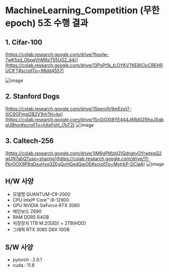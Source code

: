 # MachineLearning_Competition (무한 epoch) 5조 수행 결과

## 1. Cifar-100
[https://colab.research.google.com/drive/1hovlw-7wK5zd_ObqeVhM6z755UG2_44r](https://colab.research.google.com/drive/13PsPt1k_tLOYKV7KE8lCIvCREHRUClFT#scrollTo=98dd4557)

![image](https://github.com/SubinPyeon/ML_Competition_infinite/assets/105070397/745f1d89-ac44-4047-9582-4ab830ed5c3e)


## 2. Stanford Dogs
[https://colab.research.google.com/drive/1Seero1ir9mEzxt7-XIC6GFmgj2B2V1hh?hl=ko](https://colab.research.google.com/drive/15cGiGXI8YE444J6Rd0Z6hoJSgbqUBhsr#scrollTo=hXeFpH_i7pT2)
![image](https://github.com/SubinPyeon/ML_Competition_infinite/assets/105070397/f18df9d7-d1a8-4c90-bd3d-19750e55ceee)

## 3. Caltech-256
[https://colab.research.google.com/drive/1jM6gPMzbO1QdnatyOYrwteqQ2wUN7abQ?usp=sharing](https://colab.research.google.com/drive/11-PkrOOX9P8gDxuHvq3ZEgQyHGedQwOE#scrollTo=MytrkP-DClaA)
![image](https://github.com/SubinPyeon/ML_Competition_infinite/assets/105070397/f24cc39a-73a3-480f-80c6-eaf0ef3e1019)

## H/W 사양
- 모델명 QUANTUM-C9-2000
- CPU	Intel® Core™ i9-12900
- GPU NVIDIA GeForce RTX 3080
- 메인보드	Z690
- RAM	DDR5 64GB
- 저장장치	1TB M.2(SSD) + 2TB(HDD)
- 그래픽	RTX 3080 D6X 10GB

## S/W 사양
- pytorch : 2.0.1
- cuda : 11.8
